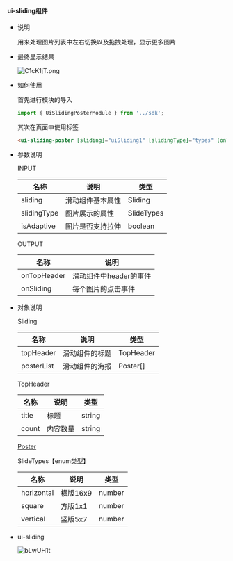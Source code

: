 #### ui-sliding组件

- 说明

  用来处理图片列表中左右切换以及拖拽处理，显示更多图片

- 最终显示结果

  ![C1cK1jT.png](https://i.imgur.com/C1cK1jT.png)

- 如何使用

  首先进行模块的导入

  ```typescript
  import { UiSlidingPosterModule } from '../sdk';
  ```

  其次在页面中使用标签

  ```html
  <ui-sliding-poster [sliding]="uiSliding1" [slidingType]="types" (onTopHeader)="showPoster($event)" (onSliding)="posterMore($event)"></ui-sliding-poster>
  ```

- 参数说明

  INPUT

  | 名称          | 说明       | 类型         |
  | ----------- | -------- | ---------- |
  | sliding     | 滑动组件基本属性 | Sliding    |
  | slidingType | 图片展示的属性  | SlideTypes |
  | isAdaptive  | 图片是否支持拉伸 | boolean    |

  OUTPUT

  | 名称          | 说明             |
  | ----------- | -------------- |
  | onTopHeader | 滑动组件中header的事件 |
  | onSliding   | 每个图片的点击事件      |

- 对象说明

  Sliding

  | 名称         | 说明      | 类型        |
  | ---------- | ------- | --------- |
  | topHeader  | 滑动组件的标题 | TopHeader |
  | posterList | 滑动组件的海报 | Poster[]  |

  TopHeader

  | 名称    | 说明   | 类型     |
  | ----- | ---- | ------ |
  | title | 标题   | string |
  | count | 内容数量 | string |

  [Poster](https://github.com/johnySunshine/angular-starter/blob/%E4%BC%98%E5%8C%96%E7%BB%93%E6%9E%84/src/app/sdk/ui-layout/ui-poster/README.md)

  SlideTypes【enum类型】

  | 名称         | 说明     | 类型     |
  | ---------- | ------ | ------ |
  | horizontal | 横版16x9 | number |
  | square     | 方版1x1  | number |
  | vertical   | 竖版5x7  | number |

- ui-sliding 

  ![bLwUH1t](https://imgur.com/bLwUH1t.png)

  ​